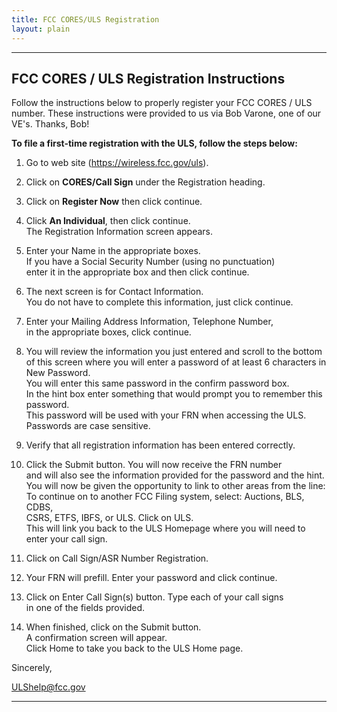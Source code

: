 ```yaml
---
title: FCC CORES/ULS Registration
layout: plain
---
```

---
## FCC CORES / ULS Registration Instructions

Follow the instructions below to properly register your FCC CORES / ULS number.
These instructions were provided to us via Bob Varone, one of our VE's. Thanks, Bob!

**To file a first-time registration with the ULS, follow the steps below:**

1.	Go to web site  (https://wireless.fcc.gov/uls).
 
2.	Click on **CORES/Call Sign** under the Registration heading. 

3.	Click on **Register Now** then click continue.
 
4.	Click **An Individual**, then click continue.  
	The Registration Information screen appears. 

5.	Enter your Name in the appropriate boxes.  
	If you have a Social Security Number (using no punctuation)  
	enter it in the appropriate box and then click continue.

6.	The next screen is for Contact Information.  
	You do not have to complete this information, just click continue. 

7.	Enter your Mailing Address Information, Telephone Number,  
	in the appropriate boxes, click continue. 

8.	You will review the information you just entered and scroll to the bottom  
	of this screen where you will enter a password of at least 6 characters in New Password.  
	You will enter this same password in the confirm password box.   
	In the hint box enter something that would prompt you to remember this password.  
	This password will be used with your FRN when accessing the ULS.  Passwords are case sensitive. 

9.	Verify that all registration information has been entered correctly. 

10.	Click the Submit button.  You will now receive the FRN number  
	and will also see the information provided for the password and the hint.  
	You will now be given the opportunity to link to other areas from the line:  
	To continue on to another FCC Filing system, select:  Auctions, BLS, CDBS,  
	CSRS, ETFS, IBFS, or ULS.  Click on ULS.  
	This will link you back to the ULS Homepage where you will need to enter your call sign. 
 
11.	Click on Call Sign/ASR Number Registration. 

12.	Your FRN will prefill.  Enter your password and click continue. 

13.	Click on Enter Call Sign(s) button.  Type each of your call signs  
	in one of the fields provided.  

14.	When finished, click on the Submit button.   
	A confirmation screen will appear.   
	Click Home to take you back to the ULS Home page. 

Sincerely, 

ULShelp@fcc.gov 

---
